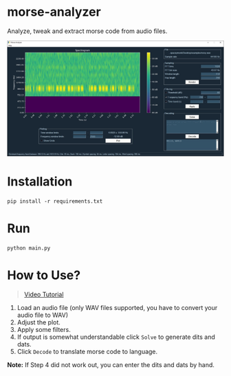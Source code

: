 # morse-analyzer
 Analyze, tweak and extract morse code from audio files.

 ![ScreenShot](ss.jpg)

# Installation
`pip install -r requirements.txt`

# Run
`python main.py`

# How to Use?

> [Video Tutorial](https://youtu.be/m1kWECzDpwM)

1. Load an audio file (only WAV files supported, you have to convert your audio file to WAV)
2. Adjust the plot.
3. Apply some filters.
4. If output is somewhat understandable click `Solve` to generate dits and dats.
5. Click `Decode` to translate morse code to language.

**Note:** If Step 4 did not work out, you can enter the dits and dats by hand.
